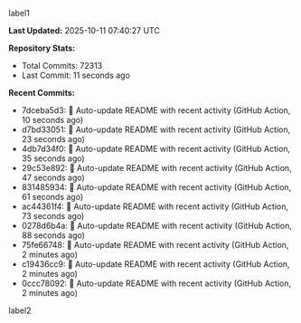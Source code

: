 
label1 
<!-- ACTIVITY_START -->
**Last Updated:** 2025-10-11 07:40:27 UTC

**Repository Stats:**
- Total Commits: 72313
- Last Commit: 11 seconds ago

**Recent Commits:**
- 7dceba5d3: 🤖 Auto-update README with recent activity (GitHub Action, 10 seconds ago)
- d7bd33051: 🤖 Auto-update README with recent activity (GitHub Action, 23 seconds ago)
- 4db7d34f0: 🤖 Auto-update README with recent activity (GitHub Action, 35 seconds ago)
- 29c53e892: 🤖 Auto-update README with recent activity (GitHub Action, 47 seconds ago)
- 831485934: 🤖 Auto-update README with recent activity (GitHub Action, 61 seconds ago)
- ac44361f4: 🤖 Auto-update README with recent activity (GitHub Action, 73 seconds ago)
- 0278d6b4a: 🤖 Auto-update README with recent activity (GitHub Action, 88 seconds ago)
- 75fe66748: 🤖 Auto-update README with recent activity (GitHub Action, 2 minutes ago)
- c19436cc9: 🤖 Auto-update README with recent activity (GitHub Action, 2 minutes ago)
- 0ccc78092: 🤖 Auto-update README with recent activity (GitHub Action, 2 minutes ago)
<!-- ACTIVITY_END -->

label2
